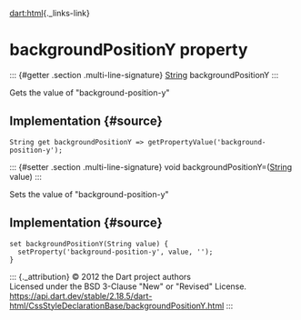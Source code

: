 [dart:html](../../dart-html/dart-html-library){._links-link}

backgroundPositionY property
============================

::: {#getter .section .multi-line-signature}
[String](../../dart-core/string-class) backgroundPositionY
:::

Gets the value of \"background-position-y\"

Implementation {#source}
--------------

``` {.language-dart data-language="dart"}
String get backgroundPositionY => getPropertyValue('background-position-y');
```

::: {#setter .section .multi-line-signature}
void backgroundPositionY=([String](../../dart-core/string-class) value)
:::

Sets the value of \"background-position-y\"

Implementation {#source}
--------------

``` {.language-dart data-language="dart"}
set backgroundPositionY(String value) {
  setProperty('background-position-y', value, '');
}
```

::: {._attribution}
© 2012 the Dart project authors\
Licensed under the BSD 3-Clause \"New\" or \"Revised\" License.\
<https://api.dart.dev/stable/2.18.5/dart-html/CssStyleDeclarationBase/backgroundPositionY.html>
:::
